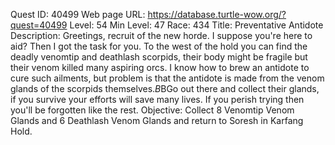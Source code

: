 Quest ID: 40499
Web page URL: https://database.turtle-wow.org/?quest=40499
Level: 54
Min Level: 47
Race: 434
Title: Preventative Antidote
Description: Greetings, recruit of the new horde. I suppose you're here to aid? Then I got the task for you. To the west of the hold you can find the deadly venomtip and deathlash scorpids, their body might be fragile but their venom killed many aspiring orcs. I know how to brew an antidote to cure such ailments, but problem is that the antidote is made from the venom glands of the scorpids themselves.$B$BGo out there and collect their glands, if you survive your efforts will save many lives. If you perish trying then you'll be forgotten like the rest.
Objective: Collect 8 Venomtip Venom Glands and 6 Deathlash Venom Glands and return to Soresh in Karfang Hold.
